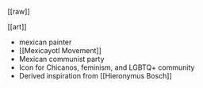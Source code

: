 [[raw]]

[[art]]

* mexican painter
* [[Mexicayotl Movement]]
* Mexican communist party
* Icon for Chicanos, feminism, and LGBTQ+ community
* Derived inspiration from [[Hieronymus Bosch]]
